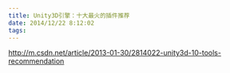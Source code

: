 ```yaml
---
title: Unity3D引擎：十大最火的插件推荐
date: 2014/12/22 8:12:02
tags:
---
```



http://m.csdn.net/article/2013-01-30/2814022-unity3d-10-tools-recommendation
